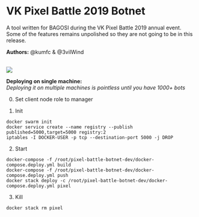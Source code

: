 # VK Pixel Battle 2019 Botnet
A tool written for BAGOSI during the VK Pixel Battle 2019 annual event.\
Some of the features remains unpolished so they are not going to be in this release.

**Authors:** @kumfc & @3vilWind

\
![](https://github.com/kumfc/pixel-battle-botnet/raw/master/pxb-botnet.png)


**Deploying on single machine:**\
*Deploying it on multiple machines is pointless until you have 1000+ bots*

0. Set client node role to manager

1. Init
```
docker swarm init
docker service create --name registry --publish published=5000,target=5000 registry:2
iptables -I DOCKER-USER -p tcp --destination-port 5000 -j DROP
```

 2. Start 
```
docker-compose -f /root/pixel-battle-botnet-dev/docker-compose.deploy.yml build
docker-compose -f /root/pixel-battle-botnet-dev/docker-compose.deploy.yml push
docker stack deploy -c /root/pixel-battle-botnet-dev/docker-compose.deploy.yml pixel
```

 3. Kill 
```
docker stack rm pixel
```
